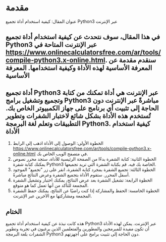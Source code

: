 مقدمة
=====

عنوان المقال: كيفية استخدام أداة تجميع Python3 عبر الإنترنت

في هذا المقال، سوف نتحدث عن كيفية استخدام أداة تجميع Python3 عبر الإنترنت المتاحة في <https://www.onlinecalculatorsfree.com/ar/tools/compile-python3.x-online.html>. سنقدم مقدمة عن المعرفة الأساسية لهذه الأداة وكيفية استخدامها.  المعرفة الأساسية 
------------------

أداة تجميع Python3 عبر الإنترنت هي أداة تمكنك من كتابة وتجميع وتشغيل برامج Python3 مباشرةً عبر الإنترنت دون الحاجة إلى تثبيت أي برنامج على جهاز الكمبيوتر الخاص بك. تُستخدم هذه الأداة بشكل شائع لاختبار الشفرات وتطوير التطبيقات وتعلم لغة البرمجة Python3.  كيفية استخدام الأداة 
----------------------

1. الخطوة الأولى: الوصول إلى الأداة اذهب إلى الرابط <https://www.onlinecalculatorsfree.com/ar/tools/compile-python3.x-online.html> في متصفح الويب الخاص بك.
2. الخطوة الثانية: كتابة الشفرة بدءًا من الصفحة الرئيسية للأداة، ستجد محرر نصوص يمكنك كتابة شفرة Python3 الخاصة بك فيه. قم بكتابة الشفرة التي تريد تجميعها.
3. الخطوة الثالثة: تجميع الشفرة بمجرد كتابة الشفرة، انقر على زر "تجميع" الموجود أسفل المحرر. ستقوم الأداة بتجميع الشفرة وعرض النتائج مباشرةً.
4. الخطوة الرابعة: تشغيل الشفرة بعد عرض النتائج، يمكنك اختبار وتشغيل الشفرة المجمعة للتأكد من أنها تعمل كما هو متوقع.
5. الخطوة الخامسة: الحفظ والمشاركة إذا كنت راضيًا عن النتائج، يمكنك حفظ الشفرة المجمعة ومشاركتها مع الآخرين عبر الإنترنت.

 الختام 
--------

هذه كانت نبذة عن كيفية استخدام أداة تجميع Python3 عبر الإنترنت. يمكن لهذه الأداة أن تكون مفيدة للمبرمجين والمطورين والمتعلمين الذين يرغبون في تجربة وتطوير الشفرات بلغة البرمجة Python3 دون الحاجة إلى تثبيت برامج على أجهزتهم. 